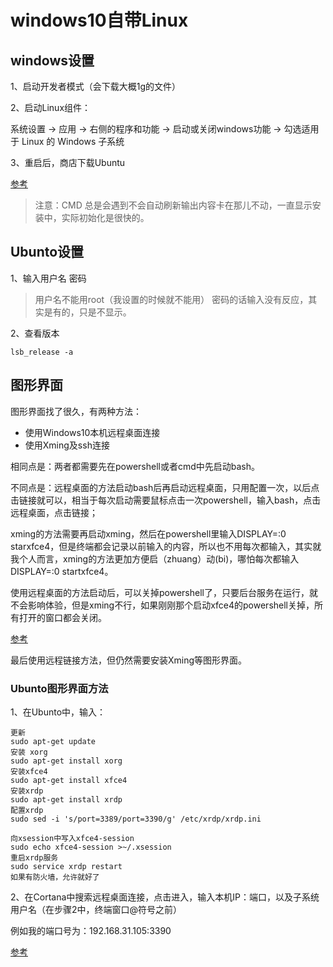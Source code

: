 # windows10自带Linux

## windows设置
1、启动开发者模式（会下载大概1g的文件）

2、启动Linux组件：

系统设置 -> 应用 -> 右侧的程序和功能 -> 启动或关闭windows功能 -> 勾选适用于 Linux 的 Windows 子系统

3、重启后，商店下载Ubuntu

[参考](https://blog.csdn.net/zhouzme/article/details/78780479)

> 注意：CMD 总是会遇到不会自动刷新输出内容卡在那儿不动，一直显示安装中，实际初始化是很快的。


## Ubunto设置
1、输入用户名 密码
> 用户名不能用root（我设置的时候就不能用） 密码的话输入没有反应，其实是有的，只是不显示。

2、查看版本
```
lsb_release -a
```

## 图形界面
图形界面找了很久，有两种方法：
- 使用Windows10本机远程桌面连接
- 使用Xming及ssh连接

相同点是：两者都需要先在powershell或者cmd中先启动bash。

不同点是：远程桌面的方法启动bash后再启动远程桌面，只用配置一次，以后点击链接就可以，相当于每次启动需要鼠标点击一次powershell，输入bash，点击远程桌面，点击链接；

xming的方法需要再启动xming，然后在powershell里输入DISPLAY=:0 starxfce4，但是终端都会记录以前输入的内容，所以也不用每次都输入，其实就我个人而言，xming的方法更加方便启（zhuang）动(bi)，哪怕每次都输入DISPLAY=:0 startxfce4。

使用远程桌面的方法启动后，可以关掉powershell了，只要后台服务在运行，就不会影响体验，但是xming不行，如果刚刚那个启动xfce4的powershell关掉，所有打开的窗口都会关闭。

[参考](http://baijiahao.baidu.com/s?id=1596652006568524478&wfr=spider&for=pc)

最后使用远程链接方法，但仍然需要安装Xming等图形界面。

### Ubunto图形界面方法

1、在Ubunto中，输入：
```
更新
sudo apt-get update
安装 xorg
sudo apt-get install xorg
安装xfce4
sudo apt-get install xfce4
安装xrdp
sudo apt-get install xrdp
配置xrdp
sudo sed -i 's/port=3389/port=3390/g' /etc/xrdp/xrdp.ini

向xsession中写入xfce4-session
sudo echo xfce4-session >~/.xsession
重启xrdp服务
sudo service xrdp restart
如果有防火墙，允许就好了
```


2、在Cortana中搜索远程桌面连接，点击进入，输入本机IP：端口，以及子系统用户名（在步骤2中，终端窗口@符号之前）

例如我的端口号为：192.168.31.105:3390

[参考](https://jingyan.baidu.com/article/ed2a5d1f98577809f6be17a3.html)